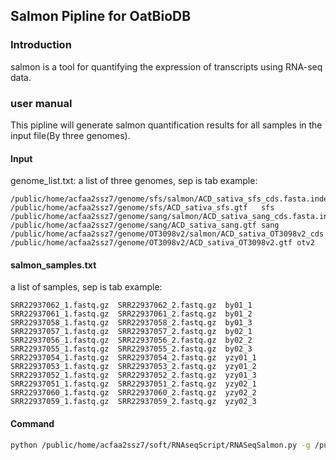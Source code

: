 ## Salmon Pipline for OatBioDB

### Introduction

salmon is a tool for quantifying the expression of transcripts using RNA-seq data.

### user manual

This pipline will generate salmon quantification results for all samples in the input file(By three genomes).

#### Input

genome_list.txt: a list of three genomes, sep is tab
example:

```
/public/home/acfaa2ssz7/genome/sfs/salmon/ACD_sativa_sfs_cds.fasta.index	/public/home/acfaa2ssz7/genome/sfs/ACD_sativa_sfs.gtf	sfs
/public/home/acfaa2ssz7/genome/sang/salmon/ACD_sativa_sang_cds.fasta.index	/public/home/acfaa2ssz7/genome/sang/ACD_sativa_sang.gtf	sang
/public/home/acfaa2ssz7/genome/OT3098v2/salmon/ACD_sativa_OT3098v2_cds.fasta.index	/public/home/acfaa2ssz7/genome/OT3098v2/ACD_sativa_OT3098v2.gtf	otv2
```

#### salmon_samples.txt

a list of samples, sep is tab
example:

```
SRR22937062_1.fastq.gz	SRR22937062_2.fastq.gz	by01_1
SRR22937061_1.fastq.gz	SRR22937061_2.fastq.gz	by01_2
SRR22937058_1.fastq.gz	SRR22937058_2.fastq.gz	by01_3
SRR22937057_1.fastq.gz	SRR22937057_2.fastq.gz	by02_1
SRR22937056_1.fastq.gz	SRR22937056_2.fastq.gz	by02_2
SRR22937055_1.fastq.gz	SRR22937055_2.fastq.gz	by02_3
SRR22937054_1.fastq.gz	SRR22937054_2.fastq.gz	yzy01_1
SRR22937053_1.fastq.gz	SRR22937053_2.fastq.gz	yzy01_2
SRR22937052_1.fastq.gz	SRR22937052_2.fastq.gz	yzy01_3
SRR22937051_1.fastq.gz	SRR22937051_2.fastq.gz	yzy02_1
SRR22937060_1.fastq.gz	SRR22937060_2.fastq.gz	yzy02_2
SRR22937059_1.fastq.gz	SRR22937059_2.fastq.gz	yzy02_3

```

#### Command

```bash
python /public/home/acfaa2ssz7/soft/RNAseqScript/RNASeqSalmon.py -g /public/home/acfaa2ssz7/soft/RNAseqScript/genome_list.txt -s salmon_samples.txt -t 32
```
